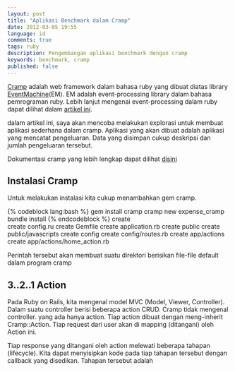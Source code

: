 ```yaml
---
layout: post
title: "Aplikasi Benchmark dalam Cramp"
date: 2012-03-05 19:55
language: id
comments: true
tags: ruby
description: Pengembangan aplikasi benchmark dengan cramp
keywords: benchmark, cramp
published: false
---
```

[Cramp][cramp] adalah web framework dalam bahasa ruby yang dibuat diatas library [EventMachine][em](EM). EM adalah event-processing library
dalam bahasa pemrograman ruby. Lebih lanjut mengenai event-processing dalam ruby dapat dilihat dalam [artikel ini][em-info].

dalam artikel ini, saya akan mencoba melakukan explorasi untuk membuat aplikasi sederhana dalam cramp. Aplikasi yang akan dibuat adalah
aplikasi yang mencatat pengeluaran. Data yang disimpan cukup deskripsi dan jumlah pengeluaran tersebut.

Dokumentasi cramp yang lebih lengkap dapat dilihat [disini][cramp-doc]

## Instalasi Cramp ##

Untuk melakukan instalasi kita cukup menambahkan gem cramp.

{% codeblock lang:bash %}
  gem install cramp
  cramp new expense_cramp
  bundle install
{% endcodeblock %}
      create  
      create  config.ru
      create  Gemfile
      create  application.rb
      create  public
      create  public/javascripts
      create  config
      create  config/routes.rb
      create  app/actions
      create  app/actions/home_action.rb
      
Perintah tersebut akan membuat suatu direktori berisikan file-file default dalam program cramp

## 3..2..1 Action ##
Pada Ruby on Rails, kita mengenal model MVC (Model, Viewer, Controller). Dalam suatu controller berisi beberapa action CRUD. Cramp tidak mengenal
controller. yang ada hanya action. Tiap action dibuat dengan meng-inherit Cramp::Action. Tiap request dari user akan di mapping (ditangani) oleh
Action ini.

Tiap response yang ditangani oleh action melewati beberapa tahapan (lifecycle). Kita dapat menyisipkan kode pada tiap tahapan tersebut dengan
callback yang disedikan. Tahapan tersebut adalah



[em]: http://rubyeventmachine.com/
[cramp]: http://cramp.in
[em-info]: http://www.engineyard.com/blog/2011/what-are-events-why-might-you-care-and-how-can-eventmachine-help/
[cramp-doc]: http://cramp.in/documentation
